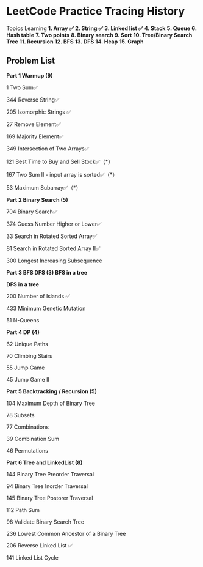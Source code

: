 # LeetCode Practice Tracing History

Topics Learning
**1. Array ✅**
**2. String ✅**
**3. Linked list ✅**
**4. Stack**
**5. Queue**
**6. Hash table**
**7. Two points**
**8. Binary search**
**9. Sort**
**10. Tree/Binary Search Tree**
**11. Recursion**
**12. BFS**
**13. DFS**
**14. Heap**
**15. Graph**

## Problem List

**Part 1 Warmup (9)**

1 Two Sum✅

344 Reverse String✅

205 Isomorphic Strings ✅

27 Remove Element✅

169 Majority Element✅

349 Intersection of Two Arrays✅

121 Best Time to Buy and Sell Stock✅（*）

167 Two Sum II - input array is sorted✅（*）

53 Maximum Subarray✅（*）

**Part 2 Binary Search (5)**

704 Binary Search✅

374 Guess Number Higher or Lower✅

33 Search in Rotated Sorted Array✅

81 Search in Rotated Sorted Array II✅

300 Longest Increasing Subsequence

**Part 3 BFS DFS (3)
BFS in a tree**

**DFS in a tree**

200 Number of Islands ✅

433 Minimum Genetic Mutation

51 N-Queens

**Part 4 DP (4)**

62 Unique Paths

70 Climbing Stairs

55 Jump Game

45 Jump Game II

**Part 5 Backtracking / Recursion (5)**

104 Maximum Depth of Binary Tree

78 Subsets

77 Combinations

39 Combination Sum

46 Permutations

**Part 6 Tree and LinkedList (8)**

144 Binary Tree Preorder Traversal

94 Binary Tree Inorder Traversal

145 Binary Tree Postorer Traversal

112 Path Sum

98 Validate Binary Search Tree

236 Lowest Common Ancestor of a Binary Tree

206 Reverse Linked List ✅

141 Linked List Cycle
